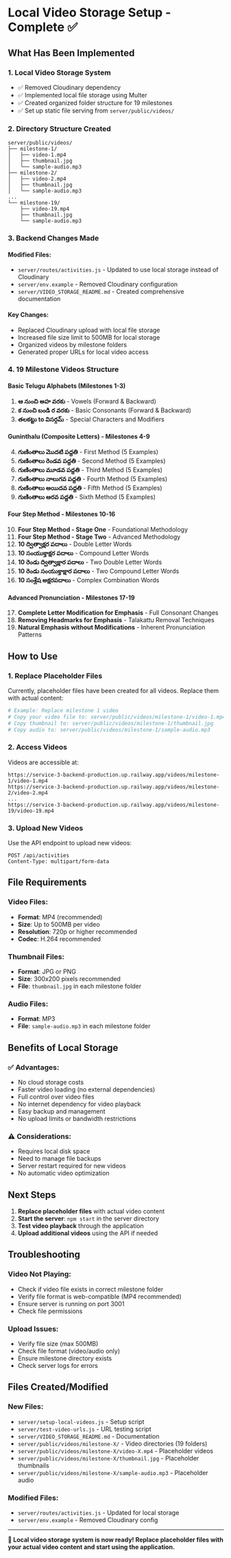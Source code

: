 # Local Video Storage Setup - Complete ✅

## What Has Been Implemented

### 1. **Local Video Storage System**
- ✅ Removed Cloudinary dependency
- ✅ Implemented local file storage using Multer
- ✅ Created organized folder structure for 19 milestones
- ✅ Set up static file serving from `server/public/videos/`

### 2. **Directory Structure Created**
```
server/public/videos/
├── milestone-1/
│   ├── video-1.mp4
│   ├── thumbnail.jpg
│   └── sample-audio.mp3
├── milestone-2/
│   ├── video-2.mp4
│   ├── thumbnail.jpg
│   └── sample-audio.mp3
...
└── milestone-19/
    ├── video-19.mp4
    ├── thumbnail.jpg
    └── sample-audio.mp3
```

### 3. **Backend Changes Made**

#### Modified Files:
- `server/routes/activities.js` - Updated to use local storage instead of Cloudinary
- `server/env.example` - Removed Cloudinary configuration
- `server/VIDEO_STORAGE_README.md` - Created comprehensive documentation

#### Key Changes:
- Replaced Cloudinary upload with local file storage
- Increased file size limit to 500MB for local storage
- Organized videos by milestone folders
- Generated proper URLs for local video access

### 4. **19 Milestone Videos Structure**

#### Basic Telugu Alphabets (Milestones 1-3)
1. **ఆ నుంచి అహ వరకు** - Vowels (Forward & Backward)
2. **క నుంచి బండి ర వరకు** - Basic Consonants (Forward & Backward)
3. **తలకట్టు to విసర్గమ్** - Special Characters and Modifiers

#### Guninthalu (Composite Letters) - Milestones 4-9
4. **గుణింతాలు మొదటి పద్దతి** - First Method (5 Examples)
5. **గుణింతాలు రెండవ పద్దతి** - Second Method (5 Examples)
6. **గుణింతాలు మూడవ పద్దతి** - Third Method (5 Examples)
7. **గుణింతాలు నాలుగవ పద్దతి** - Fourth Method (5 Examples)
8. **గుణింతాలు అయిదవ పద్దతి** - Fifth Method (5 Examples)
9. **గుణింతాలు ఆరవ పద్దతి** - Sixth Method (5 Examples)

#### Four Step Method - Milestones 10-16
10. **Four Step Method - Stage One** - Foundational Methodology
11. **Four Step Method - Stage Two** - Advanced Methodology
12. **10 ద్విత్వాక్షర పదాలు** - Double Letter Words
13. **10 సంయుక్తాక్షర పదాలు** - Compound Letter Words
14. **10 రెండు ద్విత్వాక్షార పదాలు** - Two Double Letter Words
15. **10 రెండు సంయుక్తాక్షార పదాలు** - Two Compound Letter Words
16. **10 సంశ్లేష అక్షరపదాలు** - Complex Combination Words

#### Advanced Pronunciation - Milestones 17-19
17. **Complete Letter Modification for Emphasis** - Full Consonant Changes
18. **Removing Headmarks for Emphasis** - Talakattu Removal Techniques
19. **Natural Emphasis without Modifications** - Inherent Pronunciation Patterns

## How to Use

### 1. **Replace Placeholder Files**
Currently, placeholder files have been created for all videos. Replace them with actual content:

```bash
# Example: Replace milestone 1 video
# Copy your video file to: server/public/videos/milestone-1/video-1.mp4
# Copy thumbnail to: server/public/videos/milestone-1/thumbnail.jpg
# Copy audio to: server/public/videos/milestone-1/sample-audio.mp3
```

### 2. **Access Videos**
Videos are accessible at:
```
https://service-3-backend-production.up.railway.app/videos/milestone-1/video-1.mp4
https://service-3-backend-production.up.railway.app/videos/milestone-2/video-2.mp4
...
https://service-3-backend-production.up.railway.app/videos/milestone-19/video-19.mp4
```

### 3. **Upload New Videos**
Use the API endpoint to upload new videos:
```
POST /api/activities
Content-Type: multipart/form-data
```

## File Requirements

### Video Files:
- **Format**: MP4 (recommended)
- **Size**: Up to 500MB per video
- **Resolution**: 720p or higher recommended
- **Codec**: H.264 recommended

### Thumbnail Files:
- **Format**: JPG or PNG
- **Size**: 300x200 pixels recommended
- **File**: `thumbnail.jpg` in each milestone folder

### Audio Files:
- **Format**: MP3
- **File**: `sample-audio.mp3` in each milestone folder

## Benefits of Local Storage

### ✅ **Advantages:**
- No cloud storage costs
- Faster video loading (no external dependencies)
- Full control over video files
- No internet dependency for video playback
- Easy backup and management
- No upload limits or bandwidth restrictions

### ⚠️ **Considerations:**
- Requires local disk space
- Need to manage file backups
- Server restart required for new videos
- No automatic video optimization

## Next Steps

1. **Replace placeholder files** with actual video content
2. **Start the server**: `npm start` in the server directory
3. **Test video playback** through the application
4. **Upload additional videos** using the API if needed

## Troubleshooting

### Video Not Playing:
- Check if video file exists in correct milestone folder
- Verify file format is web-compatible (MP4 recommended)
- Ensure server is running on port 3001
- Check file permissions

### Upload Issues:
- Verify file size (max 500MB)
- Check file format (video/audio only)
- Ensure milestone directory exists
- Check server logs for errors

## Files Created/Modified

### New Files:
- `server/setup-local-videos.js` - Setup script
- `server/test-video-urls.js` - URL testing script
- `server/VIDEO_STORAGE_README.md` - Documentation
- `server/public/videos/milestone-X/` - Video directories (19 folders)
- `server/public/videos/milestone-X/video-X.mp4` - Placeholder videos
- `server/public/videos/milestone-X/thumbnail.jpg` - Placeholder thumbnails
- `server/public/videos/milestone-X/sample-audio.mp3` - Placeholder audio

### Modified Files:
- `server/routes/activities.js` - Updated for local storage
- `server/env.example` - Removed Cloudinary config

---

**🎉 Local video storage system is now ready! Replace placeholder files with your actual video content and start using the application.** 